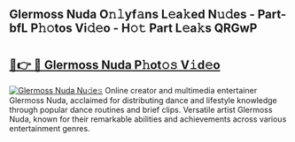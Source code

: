 ## Glermoss Nuda O𝚗𝚕yf𝚊ns L𝚎a𝚔ed N𝚞𝚍es - Part-bfL P𝚑𝚘tos Vi𝚍𝚎o - H𝚘𝚝 Part L𝚎a𝚔s QRGwP

# <h2><a href="http://kfc3a5n.oniu.top/?m=Glermoss+Nuda">🔗👉 🔴 Glermoss Nuda P𝚑ot𝚘𝚜 V𝚒d𝚎o</a></h2>

[![Glermoss Nuda Nu𝚍e𝚜](https://i.imgur.com/0qMVB7G.gif)](http://kfc3a5n.oniu.top/?m=Glermoss+Nuda)
Online creator and multimedia entertainer Glermoss Nuda, acclaimed for distributing dance and lifestyle knowledge through popular dance routines and brief clips. Versatile artist Glermoss Nuda, known for their remarkable abilities and achievements across various entertainment genres.  
